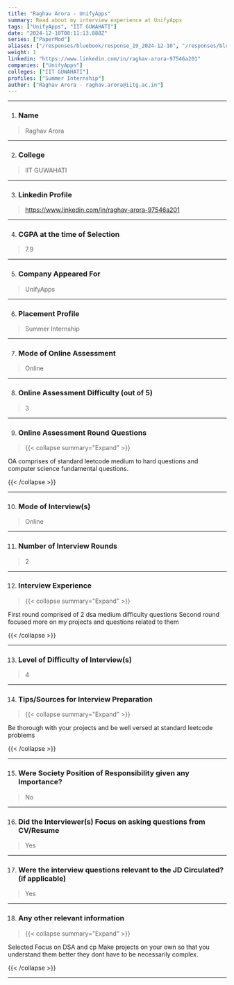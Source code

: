 ```yaml
---
title: "Raghav Arora - UnifyApps"
summary: Read about my interview experience at UnifyApps
tags: ["UnifyApps", "IIT GUWAHATI"]
date: "2024-12-10T08:11:13.888Z"
series: ["PaperMod"]
aliases: ["/responses/bluebook/response_19_2024-12-10", "/responses/bluebook/raghav-arora-unifyapps"]
weight: 1
linkedin: "https://www.linkedin.com/in/raghav-arora-97546a201"
companies: ["UnifyApps"]
colleges: ["IIT GUWAHATI"]
profiles: ["Summer Internship"]
author: ["Raghav Arora - raghav.arora@iitg.ac.in"]
---
```

---
1. ### Name

> Raghav Arora

---

2. ### College

> IIT GUWAHATI

---

3. ### Linkedin Profile

> https://www.linkedin.com/in/raghav-arora-97546a201

---

4. ### CGPA at the time of Selection

> 7.9

---

5. ### Company Appeared For

> UnifyApps

---

6. ### Placement Profile

> Summer Internship

---

7. ### Mode of Online Assessment

> Online

---

8. ### Online Assessment Difficulty (out of 5)

> 3

---

9. ### Online Assessment Round Questions

> {{< collapse summary="Expand" >}}

OA comprises of standard leetcode medium to hard questions and computer science fundamental questions.

{{< /collapse >}}

---

10. ### Mode of Interview(s)

> Online

---

11. ### Number of Interview Rounds

> 2

---

12. ### Interview Experience

> {{< collapse summary="Expand" >}}

First round comprised of 2 dsa medium difficulty questions 
Second round focused more on my projects and questions related to them

{{< /collapse >}}

---

13. ### Level of Difficulty of Interview(s)

> 4

---

14. ### Tips/Sources for Interview Preparation

> {{< collapse summary="Expand" >}}

Be thorough with your projects and be well versed at standard leetcode problems

{{< /collapse >}}

---

15. ### Were Society Position of Responsibility given any Importance?

> No

---

16. ### Did the Interviewer(s) Focus on asking questions from CV/Resume

> Yes

---

17. ### Were the interview questions relevant to the JD Circulated? (if applicable)

> Yes

---

18. ### Any other relevant information

> {{< collapse summary="Expand" >}}

Selected
Focus on DSA and cp 
Make projects on your own so that you understand them better they dont have to be necessarily complex.

{{< /collapse >}}

---

